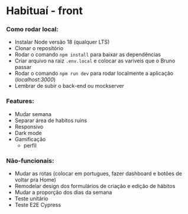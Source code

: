 # Habituaí - front

### Como rodar local:

-   Instalar Node versão 18 (qualquer LTS)
-   Clonar o repositório
-   Rodar o comando `npm install` para baixar as dependências
-   Criar arquivo na raiz `.env.local` e colocar as variveis que o Bruno passar
-   Rodar o comando `npm run dev` para rodar localmente a aplicação (_localhost:3000_)
-   Lembrar de subir o back-end ou mockserver

### Features:

-   Mudar semana
-   Separar área de habitos ruins
-   Responsivo
-   Dark mode
-   Gamificação
    -   perfil

### Não-funcionais:

-   Mudar as rotas (colocar em portugues, fazer dashboard e botões de voltar pra Home)
-   Remodelar design dos formulários de criação e edição de hábitos
-   Mudar a proporção dos dias da semana
-   Teste unitário
-   Teste E2E Cypress
